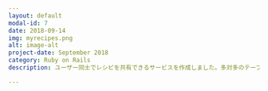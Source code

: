 ```yaml
---
layout: default
modal-id: 7
date: 2018-09-14
img: myrecipes.png
alt: image-alt
project-date: September 2018
category: Ruby on Rails
description: ユーザー同士でレシピを共有できるサービスを作成しました。多対多のテーブル構造やActionCableの使用に挑戦しました。<a href="https://hiroki-myrecipes.herokuapp.com/">サイトはこちら</a>

---
```

